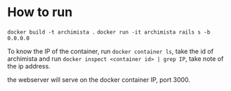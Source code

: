 # How to run
`docker build -t archimista .`
`docker run -it archimista rails s -b 0.0.0.0`

To know the IP of the container, run `docker container ls`, take the id of archimista and run `docker inspect <container id> | grep IP`, take note of the ip address.

the webserver will serve on the docker container IP, port 3000.

